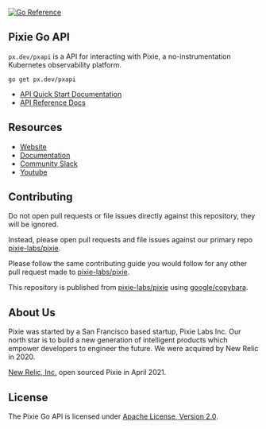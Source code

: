 [![Go Reference](https://pkg.go.dev/badge/px.dev/pxapi.svg)](https://pkg.go.dev/px.dev/pxapi)

## Pixie Go API

`px.dev/pxapi` is a API for interacting with Pixie, a no-instrumentation Kubernetes observability platform.

```
go get px.dev/pxapi
```

- [API Quick Start Documentation](https://docs.pixielabs.ai/using-pixie/api-quick-start/)
- [API Reference Docs](https://pkg.go.dev/px.dev/pxapi)

## Resources

- [Website](https://pixielabs.ai)
- [Documentation](https://docs.pixielabs.ai)
- [Community Slack](https://slackin.withpixie.ai/)
- [Youtube](https://www.youtube.com/channel/UCOMCDRvBVNIS0lCyOmst7eg/videos)

## Contributing

Do not open pull requests or file issues directly against this repository, they will be ignored.

Instead, please open pull requests and file issues against our primary repo [pixie-labs/pixie](https://github.com/pixie-labs/pixie/).

Please follow the same contributing guide you would follow for any other pull request made to [pixie-labs/pixie](https://github.com/pixie-labs/pixie/).

This repository is published from [pixie-labs/pixie](https://github.com/pixie-labs/pixie/) using [google/copybara](https://github.com/google/copybara).

## About Us

Pixie was started by a San Francisco based startup, Pixie Labs Inc. Our north star is to build a new generation of intelligent products which empower developers to engineer the future. We were acquired by New Relic in 2020.

[New Relic, Inc.](https://newrelic.com) open sourced Pixie in April 2021.

## License

The Pixie Go API is licensed under [Apache License, Version 2.0](LICENSE).

